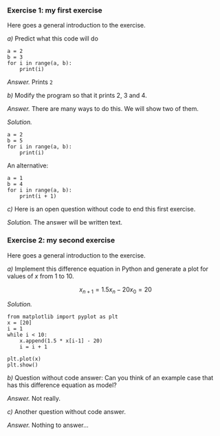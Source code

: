 <!-- --- begin exercise --- -->

### Exercise 1: my first exercise

Here goes a general introduction to the exercise.

<!-- --- begin subexercise --- -->
*a)*
Predict what this code will do


~~~{.Python}
a = 2
b = 3
for i in range(a, b):
    print(i)
~~~

<!-- --- begin answer of exercise --- -->
*Answer.*
Prints `2`
<!-- --- end answer of exercise --- -->

<!-- --- end subexercise --- -->

<!-- --- begin subexercise --- -->
*b)*
Modify the program so that it prints 2, 3 and 4.

<!-- --- begin answer of exercise --- -->
*Answer.*
There are many ways to do this. We will show two of them.
<!-- --- end answer of exercise --- -->

<!-- --- begin solution of exercise --- -->
*Solution.*

~~~{.Python}
a = 2
b = 5
for i in range(a, b):
    print(i)
~~~

An alternative:

~~~{.Python}
a = 1
b = 4
for i in range(a, b):
    print(i + 1)
~~~

<!-- --- end solution of exercise --- -->

<!-- --- end subexercise --- -->

<!-- --- begin subexercise --- -->
*c)*
Here is an open question without code to end this first exercise.

<!-- --- begin solution of exercise --- -->
*Solution.*
The answer will be written text.
<!-- --- end solution of exercise --- -->

<!-- --- end subexercise --- -->

<!-- --- end exercise --- -->

<!-- --- begin exercise --- -->

### Exercise 2: my second exercise

Here goes a general introduction to the exercise.

<!-- --- begin subexercise --- -->
*a)*
Implement this difference equation in Python
and generate a plot for values of $x$ from 1 to 10.

$$
\begin{equation}
x_{n+1} = 1.5 x_n -20
x_0 = 20
\end{equation}
$$

<!-- --- begin solution of exercise --- -->
*Solution.*

~~~{.Python}
from matplotlib import pyplot as plt
x = [20]
i = 1
while i < 10:
    x.append(1.5 * x[i-1] - 20)
    i = i + 1

plt.plot(x)
plt.show()
~~~

<!-- --- end solution of exercise --- -->

<!-- --- end subexercise --- -->

<!-- --- begin subexercise --- -->
*b)*
Question without code answer:
Can you think of an example case that has this difference equation as model?

<!-- --- begin answer of exercise --- -->
*Answer.*
Not really.
<!-- --- end answer of exercise --- -->

<!-- --- end subexercise --- -->

<!-- --- begin subexercise --- -->
*c)*
Another question without code answer.

<!-- --- begin answer of exercise --- -->
*Answer.*
Nothing to answer...
<!-- --- end answer of exercise --- -->

<!-- --- end subexercise --- -->

<!-- --- end exercise --- -->


